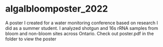 # algalbloomposter_2022
A poster I created for a water monitoring conference based on research I did as a summer student. I analyzed shotgun and 16s rRNA samples from bloom and non-bloom sites across Ontario. 
Check out poster.pdf in the folder to view the poster
